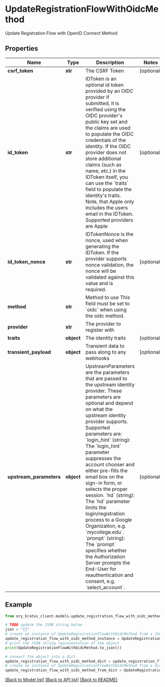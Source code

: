 # UpdateRegistrationFlowWithOidcMethod

Update Registration Flow with OpenID Connect Method

## Properties

Name | Type | Description | Notes
------------ | ------------- | ------------- | -------------
**csrf_token** | **str** | The CSRF Token | [optional] 
**id_token** | **str** | IDToken is an optional id token provided by an OIDC provider  If submitted, it is verified using the OIDC provider&#39;s public key set and the claims are used to populate the OIDC credentials of the identity. If the OIDC provider does not store additional claims (such as name, etc.) in the IDToken itself, you can use the &#x60;traits&#x60; field to populate the identity&#39;s traits. Note, that Apple only includes the users email in the IDToken.  Supported providers are Apple | [optional] 
**id_token_nonce** | **str** | IDTokenNonce is the nonce, used when generating the IDToken. If the provider supports nonce validation, the nonce will be validated against this value and is required. | [optional] 
**method** | **str** | Method to use  This field must be set to &#x60;oidc&#x60; when using the oidc method. | 
**provider** | **str** | The provider to register with | 
**traits** | **object** | The identity traits | [optional] 
**transient_payload** | **object** | Transient data to pass along to any webhooks | [optional] 
**upstream_parameters** | **object** | UpstreamParameters are the parameters that are passed to the upstream identity provider.  These parameters are optional and depend on what the upstream identity provider supports. Supported parameters are: &#x60;login_hint&#x60; (string): The &#x60;login_hint&#x60; parameter suppresses the account chooser and either pre-fills the email box on the sign-in form, or selects the proper session. &#x60;hd&#x60; (string): The &#x60;hd&#x60; parameter limits the login/registration process to a Google Organization, e.g. &#x60;mycollege.edu&#x60;. &#x60;prompt&#x60; (string): The &#x60;prompt&#x60; specifies whether the Authorization Server prompts the End-User for reauthentication and consent, e.g. &#x60;select_account&#x60;. | [optional] 

## Example

```python
from ory_kratos_client.models.update_registration_flow_with_oidc_method import UpdateRegistrationFlowWithOidcMethod

# TODO update the JSON string below
json = "{}"
# create an instance of UpdateRegistrationFlowWithOidcMethod from a JSON string
update_registration_flow_with_oidc_method_instance = UpdateRegistrationFlowWithOidcMethod.from_json(json)
# print the JSON string representation of the object
print(UpdateRegistrationFlowWithOidcMethod.to_json())

# convert the object into a dict
update_registration_flow_with_oidc_method_dict = update_registration_flow_with_oidc_method_instance.to_dict()
# create an instance of UpdateRegistrationFlowWithOidcMethod from a dict
update_registration_flow_with_oidc_method_from_dict = UpdateRegistrationFlowWithOidcMethod.from_dict(update_registration_flow_with_oidc_method_dict)
```
[[Back to Model list]](../README.md#documentation-for-models) [[Back to API list]](../README.md#documentation-for-api-endpoints) [[Back to README]](../README.md)


